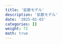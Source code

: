 ```yaml
---
title: '拡散モデル'
description: '拡散モデル'
date: '2025-01-03'
categories: []
weight: 72
math: true
---
```


